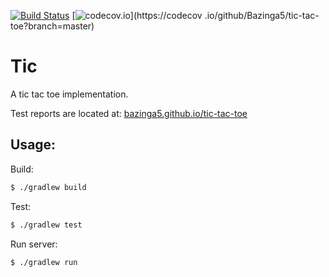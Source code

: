 [![Build Status](https://travis-ci.org/Bazinga5/tic-tac-toe.png)](https://travis-ci.org/Bazinga5/tic-tac-toe) 
[![codecov.io](https://codecov.io/github/Bazinga5/tic-tac-toe/coverage.svg?branch=master)](https://codecov
.io/github/Bazinga5/tic-tac-toe?branch=master)

# Tic

A tic tac toe implementation.

Test reports are located at: [bazinga5.github.io/tic-tac-toe](http://bazinga5.github.io/tic-tac-toe/)

## Usage:

Build:
```sh
$ ./gradlew build
```

Test:
```sh
$ ./gradlew test
```

Run server:
```sh
$ ./gradlew run
```
